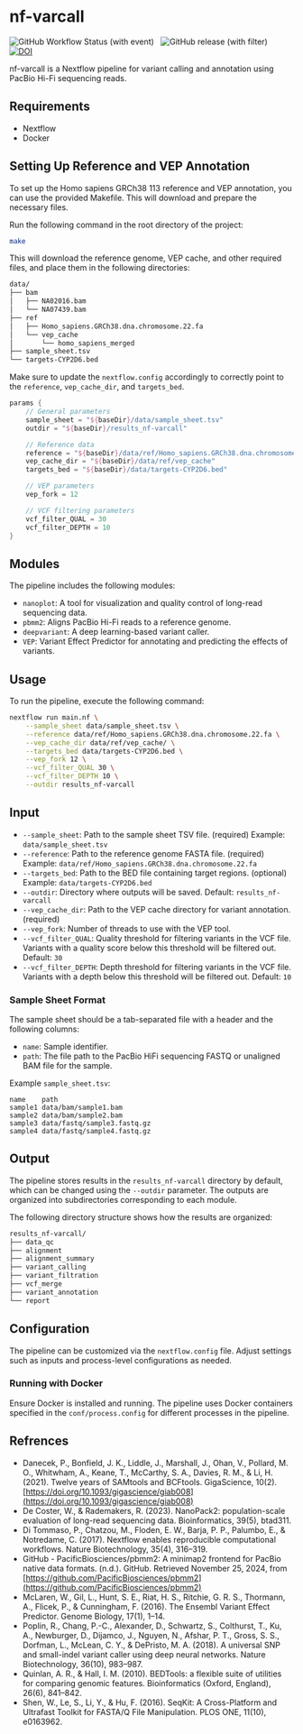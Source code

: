 # nf-varcall

![GitHub Workflow Status (with event)](https://img.shields.io/github/actions/workflow/status/maurya-anand/nf-varcall/publish.yml?style=flat-square)&nbsp;&nbsp;
![GitHub release (with filter)](https://img.shields.io/github/v/release/maurya-anand/nf-varcall?style=flat-square)&nbsp;&nbsp;
[![DOI](https://zenodo.org/badge/DOI/10.5281/zenodo.14216029.svg)](https://doi.org/10.5281/zenodo.14216029)

nf-varcall is a Nextflow pipeline for variant calling and annotation using PacBio Hi-Fi sequencing reads.

## Requirements

- Nextflow
- Docker

## Setting Up Reference and VEP Annotation

To set up the Homo sapiens GRCh38 113 reference and VEP annotation, you can use the provided Makefile. This will download and prepare the necessary files.

Run the following command in the root directory of the project:

```bash
make
```

This will download the reference genome, VEP cache, and other required files, and place them in the following directories:

```bash
data/
├── bam
│   ├── NA02016.bam
│   └── NA07439.bam
├── ref
│   ├── Homo_sapiens.GRCh38.dna.chromosome.22.fa
│   └── vep_cache
│       └── homo_sapiens_merged
├── sample_sheet.tsv
└── targets-CYP2D6.bed
```

Make sure to update the `nextflow.config` accordingly to correctly point to the `reference`, `vep_cache_dir`, and `targets_bed`.

```groovy
params {
    // General parameters
    sample_sheet = "${baseDir}/data/sample_sheet.tsv"
    outdir = "${baseDir}/results_nf-varcall"

    // Reference data
    reference = "${baseDir}/data/ref/Homo_sapiens.GRCh38.dna.chromosome.22.fa"
    vep_cache_dir = "${baseDir}/data/ref/vep_cache"
    targets_bed = "${baseDir}/data/targets-CYP2D6.bed"

    // VEP parameters
    vep_fork = 12

    // VCF filtering parameters
    vcf_filter_QUAL = 30
    vcf_filter_DEPTH = 10
}
```

## Modules

The pipeline includes the following modules:

- `nanoplot`: A tool for visualization and quality control of long-read sequencing data.
- `pbmm2`: Aligns PacBio Hi-Fi reads to a reference genome.
- `deepvariant`: A deep learning-based variant caller.
- `VEP`: Variant Effect Predictor for annotating and predicting the effects of variants.

## Usage

To run the pipeline, execute the following command:

```bash
nextflow run main.nf \
    --sample_sheet data/sample_sheet.tsv \
    --reference data/ref/Homo_sapiens.GRCh38.dna.chromosome.22.fa \
    --vep_cache_dir data/ref/vep_cache/ \
    --targets_bed data/targets-CYP2D6.bed \
    --vep_fork 12 \
    --vcf_filter_QUAL 30 \
    --vcf_filter_DEPTH 10 \
    --outdir results_nf-varcall
```

## Input

- `--sample_sheet`: Path to the sample sheet TSV file. (required) Example: `data/sample_sheet.tsv`
- `--reference`: Path to the reference genome FASTA file. (required) Example: `data/ref/Homo_sapiens.GRCh38.dna.chromosome.22.fa`
- `--targets_bed`: Path to the BED file containing target regions. (optional) Example: `data/targets-CYP2D6.bed`
- `--outdir`: Directory where outputs will be saved. Default: `results_nf-varcall`
- `--vep_cache_dir`: Path to the VEP cache directory for variant annotation. (required)
- `--vep_fork`: Number of threads to use with the VEP tool.
- `--vcf_filter_QUAL`: Quality threshold for filtering variants in the VCF file. Variants with a quality score below this threshold will be filtered out. Default: `30`
- `--vcf_filter_DEPTH`: Depth threshold for filtering variants in the VCF file. Variants with a depth below this threshold will be filtered out. Default: `10`

### Sample Sheet Format

The sample sheet should be a tab-separated file with a header and the following columns:

- `name`: Sample identifier.
- `path`: The file path to the PacBio HiFi sequencing FASTQ or unaligned BAM file for the sample.

Example `sample_sheet.tsv`:

```text
name    path
sample1 data/bam/sample1.bam
sample2 data/bam/sample2.bam
sample3 data/fastq/sample3.fastq.gz
sample4 data/fastq/sample4.fastq.gz
```

## Output

The pipeline stores results in the `results_nf-varcall` directory by default, which can be changed using the `--outdir` parameter. The outputs are organized into subdirectories corresponding to each module.

The following directory structure shows how the results are organized:

```bash
results_nf-varcall/
├── data_qc
├── alignment
├── alignment_summary
├── variant_calling
├── variant_filtration
├── vcf_merge
├── variant_annotation
└── report
```

## Configuration

The pipeline can be customized via the `nextflow.config` file. Adjust settings such as inputs and process-level configurations as needed.

### Running with Docker

Ensure Docker is installed and running. The pipeline uses Docker containers specified in the `conf/process.config` for different processes in the pipeline.

## Refrences

- Danecek, P., Bonfield, J. K., Liddle, J., Marshall, J., Ohan, V., Pollard, M. O., Whitwham, A., Keane, T., McCarthy, S. A., Davies, R. M., & Li, H. (2021). Twelve years of SAMtools and BCFtools. GigaScience, 10(2). [https://doi.org/10.1093/gigascience/giab008](https://doi.org/10.1093/gigascience/giab008)
- De Coster, W., & Rademakers, R. (2023). NanoPack2: population-scale evaluation of long-read sequencing data. Bioinformatics, 39(5), btad311.
- Di Tommaso, P., Chatzou, M., Floden, E. W., Barja, P. P., Palumbo, E., & Notredame, C. (2017). Nextflow enables reproducible computational workflows. Nature Biotechnology, 35(4), 316–319.
- GitHub - PacificBiosciences/pbmm2: A minimap2 frontend for PacBio native data formats. (n.d.). GitHub. Retrieved November 25, 2024, from [https://github.com/PacificBiosciences/pbmm2](https://github.com/PacificBiosciences/pbmm2)
- McLaren, W., Gil, L., Hunt, S. E., Riat, H. S., Ritchie, G. R. S., Thormann, A., Flicek, P., & Cunningham, F. (2016). The Ensembl Variant Effect Predictor. Genome Biology, 17(1), 1–14.
- Poplin, R., Chang, P.-C., Alexander, D., Schwartz, S., Colthurst, T., Ku, A., Newburger, D., Dijamco, J., Nguyen, N., Afshar, P. T., Gross, S. S., Dorfman, L., McLean, C. Y., & DePristo, M. A. (2018). A universal SNP and small-indel variant caller using deep neural networks. Nature Biotechnology, 36(10), 983–987.
- Quinlan, A. R., & Hall, I. M. (2010). BEDTools: a flexible suite of utilities for comparing genomic features. Bioinformatics (Oxford, England), 26(6), 841–842.
- Shen, W., Le, S., Li, Y., & Hu, F. (2016). SeqKit: A Cross-Platform and Ultrafast Toolkit for FASTA/Q File Manipulation. PLOS ONE, 11(10), e0163962.
